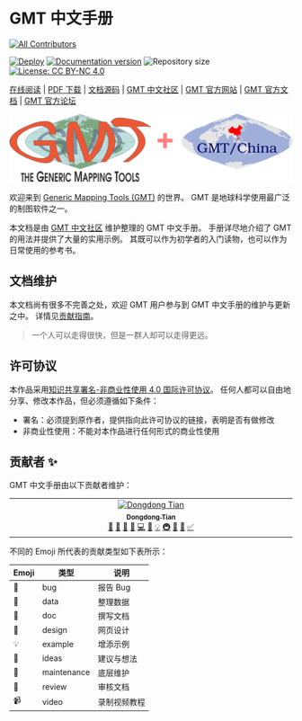 # GMT 中文手册
<!-- ALL-CONTRIBUTORS-BADGE:START - Do not remove or modify this section -->
[![All Contributors](https://img.shields.io/badge/all_contributors-1-orange.svg?style=flat-square)](#贡献者-)
<!-- ALL-CONTRIBUTORS-BADGE:END -->

[![Deploy](https://github.com/gmt-china/GMT_docs/actions/workflows/deploy.yml/badge.svg)](https://github.com/gmt-china/GMT_docs/actions/workflows/deploy.yml)
[![Documentation version](https://img.shields.io/badge/版本-v6.4-blue.svg)](https://docs.gmt-china.org/latest/)
![Repository size](https://img.shields.io/github/repo-size/gmt-china/GMT_Docs)
[![License: CC BY-NC 4.0](https://img.shields.io/badge/License-CC%20BY--NC%204.0-blue.svg)](https://creativecommons.org/licenses/by-nc/4.0/deed.zh)

[在线阅读](https://docs.gmt-china.org/latest/) |
[PDF 下载](https://docs.gmt-china.org/latest/GMT_docs.pdf) |
[文档源码](https://github.com/gmt-china/GMT_Docs) |
[GMT 中文社区](https://gmt-china.org) |
[GMT 官方网站](https://www.generic-mapping-tools.org) |
[GMT 官方文档](https://docs.generic-mapping-tools.org) |
[GMT 官方论坛](https://forum.generic-mapping-tools.org/)

![GMT/China logo](https://raw.githubusercontent.com/gmt-china/logo/master/gmt-china-combined-logo.png)

欢迎来到 [Generic Mapping Tools (GMT)](https://www.generic-mapping-tools.org) 的世界。
GMT 是地球科学使用最广泛的制图软件之一。

本文档是由 [GMT 中文社区](https://gmt-china.org) 维护整理的 GMT 中文手册。
手册详尽地介绍了 GMT 的用法并提供了大量的实用示例。
其既可以作为初学者的入门读物，也可以作为日常使用的参考书。

## 文档维护

本文档尚有很多不完善之处，欢迎 GMT 用户参与到 GMT 中文手册的维护与更新之中。
详情见[贡献指南](https://docs.gmt-china.org/latest/contributing)。

> 一个人可以走得很快，但是一群人却可以走得更远。

## 许可协议

本作品采用[知识共享署名-非商业性使用 4.0 国际许可协议](http://creativecommons.org/licenses/by-nc/4.0/)。
任何人都可以自由地分享、修改本作品，但必须遵循如下条件：

- 署名：必须提到原作者，提供指向此许可协议的链接，表明是否有做修改
- 非商业性使用：不能对本作品进行任何形式的商业性使用

## 贡献者 ✨

GMT 中文手册由以下贡献者维护：

<!-- ALL-CONTRIBUTORS-LIST:START - Do not remove or modify this section -->
<!-- prettier-ignore-start -->
<!-- markdownlint-disable -->
<table>
  <tbody>
    <tr>
      <td align="center" valign="top" width="14.28%"><a href="https://seisman.info"><img src="https://avatars.githubusercontent.com/u/3974108?v=4?s=100" width="100px;" alt="Dongdong Tian"/><br /><sub><b>Dongdong Tian</b></sub></a><br /><a href="#ideas-seisman" title="Ideas, Planning, & Feedback">🤔</a> <a href="#maintenance-seisman" title="Maintenance">🚧</a> <a href="https://github.com/gmt-china/GMT_docs/issues?q=author%3Aseisman" title="Bug reports">🐛</a> <a href="#blog-seisman" title="Blogposts">📝</a> <a href="https://github.com/gmt-china/GMT_docs/commits?author=seisman" title="Code">💻</a> <a href="https://github.com/gmt-china/GMT_docs/commits?author=seisman" title="Documentation">📖</a> <a href="#example-seisman" title="Examples">💡</a> <a href="#infra-seisman" title="Infrastructure (Hosting, Build-Tools, etc)">🚇</a> <a href="#question-seisman" title="Answering Questions">💬</a> <a href="https://github.com/gmt-china/GMT_docs/pulls?q=is%3Apr+reviewed-by%3Aseisman" title="Reviewed Pull Requests">👀</a> <a href="#tutorial-seisman" title="Tutorials">✅</a></td>
    </tr>
  </tbody>
</table>

<!-- markdownlint-restore -->
<!-- prettier-ignore-end -->

<!-- ALL-CONTRIBUTORS-LIST:END -->

不同的 Emoji 所代表的贡献类型如下表所示：

| Emoji | 类型 | 说明 |
|---|---|---|
| 🐛 | bug | 报告 Bug |
| 🔣 | data | 整理数据 |
| 📖 | doc | 撰写文档 |
| 🎨 | design | 网页设计 |
| 💡 | example | 增添示例 |
| 🤔 | ideas | 建议与想法 |
| 🚧 | maintenance | 底层维护 |
| 👀 | review | 审核文档 |
| 📹 | video | 录制视频教程 |

